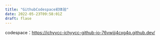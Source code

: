 ```yaml
---
title: "GithubCodespace初体验"
date: 2022-05-23T09:58:01Z
draft: flase
---
```


codespace：https://ichyycc-ichyycc-github-io-76vwjjj4cxg4p.github.dev/
